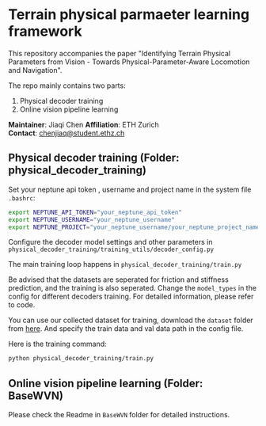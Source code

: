 # Terrain physical parmaeter learning framework

This repository accompanies the paper "Identifying Terrain Physical Parameters from Vision - Towards Physical-Parameter-Aware Locomotion and Navigation". 

The repo mainly contains two parts: 
1. Physical decoder training
2. Online vision pipeline learning


**Maintainer**: Jiaqi Chen 
**Affiliation**: ETH Zurich  
**Contact**: chenjiaq@student.ethz.ch 

## Physical decoder training (Folder: physical_decoder_training)

Set your neptune api token , username and project name in the system file `.bashrc`:
```bash
export NEPTUNE_API_TOKEN="your_neptune_api_token"
export NEPTUNE_USERNAME="your_neptune_username"
export NEPTUNE_PROJECT="your_neptune_username/your_neptune_project_name"
```

Configure the decoder model settings and other parameters in `physical_decoder_training/training_utils/decoder_config.py`

The main training loop happens in `physical_decoder_training/train.py`

Be advised that the datasets are seperated for friction and stiffness prediction, and the training is also seperated. Change the `model_types` in the config for different decoders training. For detailed information, please refer to code.

You can use our collected dataset for training, download the `dataset` folder from [here](https://drive.google.com/drive/folders/1GiX66anCw4DuOGTlS3FzBez0hATTrJbL?usp=drive_link). And specify the train data and val data path in the config file.

Here is the training command:
```bash
python physical_decoder_training/train.py
```
## Online vision pipeline learning (Folder: BaseWVN)

Please check the Readme in `BaseWVN` folder for detailed instructions.